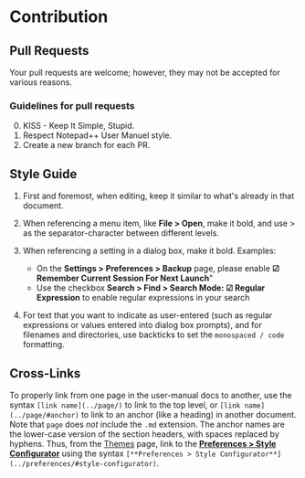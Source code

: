 # Contribution


## Pull Requests

Your pull requests are welcome; however, they may not be accepted for various reasons.


### Guidelines for pull requests

0. KISS - Keep It Simple, Stupid.
1. Respect Notepad++ User Manuel style.
2. Create a new branch for each PR.

## Style Guide

1. First and foremost, when editing, keep it similar to what's already in that document.

2. When referencing a menu item, like **File > Open**, make it bold, and use > as the separator-character between different levels.  <!-- This follows Microsoft documentation style for the separator character, so will make it more familiar to Windows users. -->

3. When referencing a setting in a dialog box, make it bold.  Examples:
    * On the **Settings > Preferences > Backup** page, please enable **☑ Remember Current Session For Next Launch**"
    * Use the checkbox **Search > Find > Search Mode: ☑ Regular Expression** to enable regular expressions in your search

4. For text that you want to indicate as user-entered (such as regular expressions or values entered into dialog box prompts), and for filenames and directories, use backticks to set the `monospaced / code` formatting.

## Cross-Links

To properly link from one page in the user-manual docs to another, use the syntax `[link name](../page/)` to link to the top level, or `[link name](../page/#anchor)` to link to an anchor (like a heading) in another document.  Note that `page` does _not_ include the `.md` extension.  The anchor names are the lower-case version of the section headers, with spaces replaced by hyphens.  Thus, from the [Themes](content/docs/themes/) page, link to the [**Preferences > Style Configurator**](content/docs/preferences/#style-configurator) using the syntax `[**Preferences > Style Configurator**](../preferences/#style-configurator)`.
